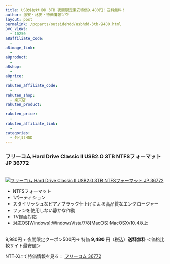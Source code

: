 ```yaml
---
title: USB外付けHDD 3TB 夜間限定激安特価9,480円！送料無料！
author: 激安・格安・特価情報ツウ
layout: post
permalink: /pcparts/outsidehdd/usbhdd-3tb-9480.html
pvc_views:
  - 10250
a8affiliate_code:
  -
a8image_link:
  -
a8product:
  -
a8shop:
  -
a8price:
  -
rakuten_affiliate_code:
  -
rakuten_shop:
  - 楽天店
rakuten_product:
  -
rakuten_price:
  -
rakuten_affiliate_link:
  -
categories:
  - 外付けHDD
---
```

### フリーコム Hard Drive Classic II USB2.0 3TB NTFSフォーマット JP 36772

<div class="img-bg2 img_L">
  <a href="//px.a8.net/svt/ejp?a8mat=ZYP6S+8IMA3E+S1Q+BWGDT&#038;a8ejpredirect=//nttxstore.jp/_II_FC14699156" target="_blank"><br /> <img border="0" alt="フリーコム Hard Drive Classic II USB2.0 3TB NTFSフォーマット JP 36772" src="//i0.wp.com/image.nttxstore.jp/l2_images/F/FC/FC14699156.jpg?w=120" data-recalc-dims="1" /></a>
</div>

<!--more-->

  * NTFSフォーマット
  * 1パーティション
  * スタイリッシュなピアノブラック仕上げによる高品質なエンクロージャー
  * ファンを使用しない静かな作動
  * TV録画対応
  * 対応OS[Windows]:WindowsVista/7/8[MacOS]:MacOSXv10.4以上

<br clear="all" />9,980円 + 夜間限定クーポン500円→ 特価 <span class="tokka-price"><strong>9,480</strong></span> 円（税込）**送料無料**
＜価格比較サイト最安値＞

NTT-Xにて特価情報を見る： <span class="fs150p"><a href="//px.a8.net/svt/ejp?a8mat=ZYP6S+8IMA3E+S1Q+BWGDT&#038;a8ejpredirect=//nttxstore.jp/_II_FC14699156" target="_blank">フリーコム 36772</a></span>